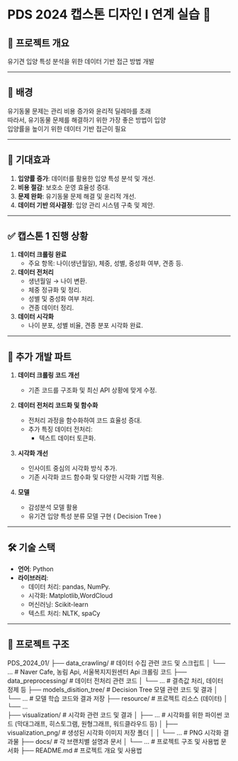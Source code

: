 # **PDS 2024 캡스톤 디자인 I 연계 실습** 🚀


## 📖 **프로젝트 개요**
유기견 입양 특성 분석을 위한 데이터 기반 접근 방법 개발

---

## 🐾 배경
유기동물 문제는 관리 비용 증가와 윤리적 딜레마를 초래  
따라서, 유기동물 문제를 해결하기 위한 가장 좋은 방법이 입양  
입양률을 높이기 위한 데이터 기반 접근이 필요

---

## 🌟 기대효과
1. **입양률 증가**: 데이터를 활용한 입양 특성 분석 및 개선.
2. **비용 절감**: 보호소 운영 효율성 증대.
3. **문제 완화**: 유기동물 문제 해결 및 윤리적 개선.
4. **데이터 기반 의사결정**: 입양 관리 시스템 구축 및 제안.

---
## ✅ **캡스톤 1 진행 상황**
1. **데이터 크롤링 완료**
   - 주요 항목: 나이(생년월일), 체중, 성별, 중성화 여부, 견종 등.
2. **데이터 전처리**
   - 생년월일 → 나이 변환.
   - 체중 정규화 및 정리.
   - 성별 및 중성화 여부 처리.
   - 견종 데이터 정리.
3. **데이터 시각화**
   - 나이 분포, 성별 비율, 견종 분포 시각화 완료.

---

## 🔄 **추가 개발 파트**
1. **데이터 크롤링 코드 개선**
   - 기존 코드를 구조화 및 최신 API 상황에 맞게 수정.

2. **데이터 전처리 코드화 및 함수화**
   - 전처리 과정을 함수화하여 코드 효율성 증대.
   - 추가 특징 데이터 전처리:
     - 텍스트 데이터 토큰화.

3. **시각화 개선**
   - 인사이트 중심의 시각화 방식 추가.
   - 기존 시각화 코드 함수화 및 다양한 시각화 기법 적용.

4. **모델**
   - 감성분석 모델 활용
   - 유기견 입양 특성 분류 모델 구현 ( Decision Tree )

---


## 🛠 **기술 스택**
- **언어**: Python
- **라이브러리**: 
  - 데이터 처리: pandas, NumPy.
  - 시각화: Matplotlib,WordCloud
  - 머신러닝: Scikit-learn
  - 텍스트 처리: NLTK, spaCy


---

## 📂 **프로젝트 구조**
PDS_2024_01/
├── data_crawling/               # 데이터 수집 관련 코드 및 스크립트
│   └── ...                      # Naver Cafe, 농림 Api, 서울복지지원센터 Api 크롤링 코드
├── data_preprocessing/          # 데이터 전처리 관련 코드
│   └── ...                      # 결측값 처리, 데이터 정제 등
├── models_disition_tree/        # Decision Tree 모델 관련 코드 및 결과
│   └── ...                      # 모델 학습 코드와 결과 저장
├── resource/                    # 프로젝트 리소스 (데이터)
│   └── ...                      
├── visualization/               # 시각화 관련 코드 및 결과
│   ├── ...                      # 시각화를 위한 파이썬 코드 (막대그래프, 히스토그램, 원형그래프, 워드클라우드 등)
│   ├── visualization_png/       # 생성된 시각화 이미지 저장 폴더
│   │   └── ...                  # PNG 시각화 결과물
├── docs/                        # 각 브랜치별 설명과 문서
│   └── ...                      # 프로젝트 구조 및 사용법 문서화
├── README.md                    # 프로젝트 개요 및 사용법




